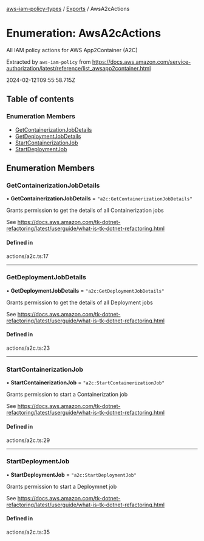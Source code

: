 [aws-iam-policy-types](../README.md) / [Exports](../modules.md) / AwsA2cActions

# Enumeration: AwsA2cActions

All IAM policy actions for AWS App2Container (A2C)

Extracted by `aws-iam-policy` from
https://docs.aws.amazon.com/service-authorization/latest/reference/list_awsapp2container.html

2024-02-12T09:55:58.715Z

## Table of contents

### Enumeration Members

- [GetContainerizationJobDetails](AwsA2cActions.md#getcontainerizationjobdetails)
- [GetDeploymentJobDetails](AwsA2cActions.md#getdeploymentjobdetails)
- [StartContainerizationJob](AwsA2cActions.md#startcontainerizationjob)
- [StartDeploymentJob](AwsA2cActions.md#startdeploymentjob)

## Enumeration Members

### GetContainerizationJobDetails

• **GetContainerizationJobDetails** = ``"a2c:GetContainerizationJobDetails"``

Grants permission to get the details of all Containerization jobs

See https://docs.aws.amazon.com/tk-dotnet-refactoring/latest/userguide/what-is-tk-dotnet-refactoring.html

#### Defined in

actions/a2c.ts:17

___

### GetDeploymentJobDetails

• **GetDeploymentJobDetails** = ``"a2c:GetDeploymentJobDetails"``

Grants permission to get the details of all Deployment jobs

See https://docs.aws.amazon.com/tk-dotnet-refactoring/latest/userguide/what-is-tk-dotnet-refactoring.html

#### Defined in

actions/a2c.ts:23

___

### StartContainerizationJob

• **StartContainerizationJob** = ``"a2c:StartContainerizationJob"``

Grants permission to start a Containerization job

See https://docs.aws.amazon.com/tk-dotnet-refactoring/latest/userguide/what-is-tk-dotnet-refactoring.html

#### Defined in

actions/a2c.ts:29

___

### StartDeploymentJob

• **StartDeploymentJob** = ``"a2c:StartDeploymentJob"``

Grants permission to start a Deploymnet job

See https://docs.aws.amazon.com/tk-dotnet-refactoring/latest/userguide/what-is-tk-dotnet-refactoring.html

#### Defined in

actions/a2c.ts:35
